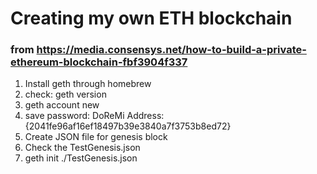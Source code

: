 # Creating my own ETH blockchain

### from https://media.consensys.net/how-to-build-a-private-ethereum-blockchain-fbf3904f337

1. Install geth through homebrew
2. check: geth version
3. geth account new
4. save password: DoReMi
    Address: {2041fe96af16ef18497b39e3840a7f3753b8ed72}
5. Create JSON file for genesis block
6. Check the TestGenesis.json
7. geth init ./TestGenesis.json

